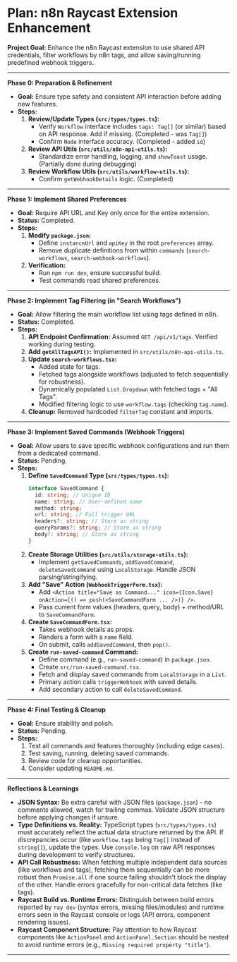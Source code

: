 # Plan: n8n Raycast Extension Enhancement

**Project Goal:** Enhance the n8n Raycast extension to use shared API credentials, filter workflows by n8n tags, and allow saving/running predefined webhook triggers.

---

**Phase 0: Preparation & Refinement**

*   **Goal:** Ensure type safety and consistent API interaction before adding new features.
*   **Steps:**
    1.  **Review/Update Types (`src/types/types.ts`):**
        *   Verify `Workflow` interface includes `tags: Tag[]` (or similar) based on API response. Add if missing. (Completed - was `Tag[]`)
        *   Confirm `Node` interface accuracy. (Completed - added `id`)
    2.  **Review API Utils (`src/utils/n8n-api-utils.ts`):**
        *   Standardize error handling, logging, and `showToast` usage. (Partially done during debugging)
    3.  **Review Workflow Utils (`src/utils/workflow-utils.ts`):**
        *   Confirm `getWebhookDetails` logic. (Completed)

---

**Phase 1: Implement Shared Preferences**

*   **Goal:** Require API URL and Key only once for the entire extension.
*   **Status:** Completed.
*   **Steps:**
    1.  **Modify `package.json`:**
        *   Define `instanceUrl` and `apiKey` in the root `preferences` array.
        *   Remove duplicate definitions from within `commands` (`search-workflows`, `search-webhook-workflows`).
    2.  **Verification:**
        *   Run `npm run dev`, ensure successful build.
        *   Test commands read shared preferences.

---

**Phase 2: Implement Tag Filtering (in "Search Workflows")**

*   **Goal:** Allow filtering the main workflow list using tags defined in n8n.
*   **Status:** Completed.
*   **Steps:**
    1.  **API Endpoint Confirmation:** Assumed `GET /api/v1/tags`. Verified working during testing.
    2.  **Add `getAllTagsAPI()`:** Implemented in `src/utils/n8n-api-utils.ts`.
    3.  **Update `search-workflows.tsx`:**
        *   Added state for tags.
        *   Fetched tags alongside workflows (adjusted to fetch sequentially for robustness).
        *   Dynamically populated `List.Dropdown` with fetched tags + "All Tags".
        *   Modified filtering logic to use `workflow.tags` (checking `tag.name`).
    4.  **Cleanup:** Removed hardcoded `filterTag` constant and imports.

---

**Phase 3: Implement Saved Commands (Webhook Triggers)**

*   **Goal:** Allow users to save specific webhook configurations and run them from a dedicated command.
*   **Status:** Pending.
*   **Steps:**
    1.  **Define `SavedCommand` Type (`src/types/types.ts`):**
        ```typescript
        interface SavedCommand {
          id: string; // Unique ID
          name: string; // User-defined name
          method: string;
          url: string; // Full trigger URL
          headers?: string; // Store as string
          queryParams?: string; // Store as string
          body?: string; // Store as string
        }
        ```
    2.  **Create Storage Utilities (`src/utils/storage-utils.ts`):**
        *   Implement `getSavedCommands`, `addSavedCommand`, `deleteSavedCommand` using `LocalStorage`. Handle JSON parsing/stringifying.
    3.  **Add "Save" Action (`WebhookTriggerForm.tsx`):**
        *   Add `<Action title="Save as Command..." icon={Icon.Save} onAction={() => push(<SaveCommandForm ... />)} />`.
        *   Pass current form values (headers, query, body) + method/URL to `SaveCommandForm`.
    4.  **Create `SaveCommandForm.tsx`:**
        *   Takes webhook details as props.
        *   Renders a form with a `name` field.
        *   On submit, calls `addSavedCommand`, then `pop()`.
    5.  **Create `run-saved-command` Command:**
        *   Define command (e.g., `run-saved-command`) in `package.json`.
        *   Create `src/run-saved-command.tsx`.
        *   Fetch and display saved commands from `LocalStorage` in a `List`.
        *   Primary action calls `triggerWebhook` with saved details.
        *   Add secondary action to call `deleteSavedCommand`.

---

**Phase 4: Final Testing & Cleanup**

*   **Goal:** Ensure stability and polish.
*   **Status:** Pending.
*   **Steps:**
    1.  Test all commands and features thoroughly (including edge cases).
    2.  Test saving, running, deleting saved commands.
    3.  Review code for cleanup opportunities.
    4.  Consider updating `README.md`.

---

**Reflections & Learnings**

*   **JSON Syntax:** Be extra careful with JSON files (`package.json`) - no comments allowed, watch for trailing commas. Validate JSON structure before applying changes if unsure.
*   **Type Definitions vs. Reality:** TypeScript types (`src/types/types.ts`) must accurately reflect the actual data structure returned by the API. If discrepancies occur (like `workflow.tags` being `Tag[]` instead of `string[]`), update the types. Use `console.log` on raw API responses during development to verify structures.
*   **API Call Robustness:** When fetching multiple independent data sources (like workflows and tags), fetching them sequentially can be more robust than `Promise.all` if one source failing shouldn't block the display of the other. Handle errors gracefully for non-critical data fetches (like tags).
*   **Raycast Build vs. Runtime Errors:** Distinguish between build errors reported by `ray dev` (syntax errors, missing files/modules) and runtime errors seen in the Raycast console or logs (API errors, component rendering issues).
*   **Raycast Component Structure:** Pay attention to how Raycast components like `ActionPanel` and `ActionPanel.Section` should be nested to avoid runtime errors (e.g., `Missing required property "title"`).

---